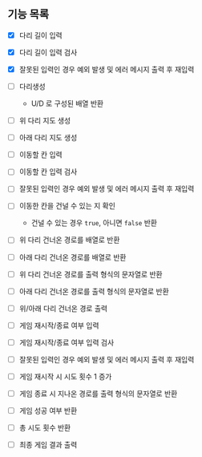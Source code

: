 ## 기능 목록

- [x] 다리 길이 입력
- [x] 다리 길이 입력 검사
- [x] 잘못된 입력인 경우 예외 발생 및 에러 메시지 출력 후 재입력

- [ ] 다리생성
  - U/D 로 구성된 배열 반환
  
- [ ] 위 다리 지도 생성
- [ ] 아래 다리 지도 생성

- [ ] 이동할 칸 입력
- [ ] 이동할 칸 입력 검사
- [ ] 잘못된 입력인 경우 예외 발생 및 에러 메시지 출력 후 재입력

- [ ] 이동한 칸을 건널 수 있는 지 확인
  - 건널 수 있는 경우 `true`, 아니면 `false` 반환

- [ ] 위 다리 건너온 경로를 배열로 반환
- [ ] 아래 다리 건너온 경로를 배열로 반환

- [ ] 위 다리 건너온 경로를 출력 형식의 문자열로 반환
- [ ] 아래 다리 건너온 경로를 출력 형식의 문자열로 반환

- [ ] 위/아래 다리 건너온 경로 출력

- [ ] 게임 재시작/종료 여부 입력
- [ ] 게임 재시작/종료 여부 입력 검사
- [ ] 잘못된 입력인 경우 예외 발생 및 에러 메시지 출력 후 재입력

- [ ] 게임 재시작 시 시도 횟수 1 증가

- [ ] 게임 종료 시 지나온 경로를 출력 형식의 문자열로 반환
- [ ] 게임 성공 여부 반환
- [ ] 총 시도 횟수 반환

- [ ] 최종 게임 결과 출력